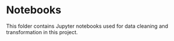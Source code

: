 # Notebooks
This folder contains Jupyter notebooks used for data cleaning and transformation in this project.
